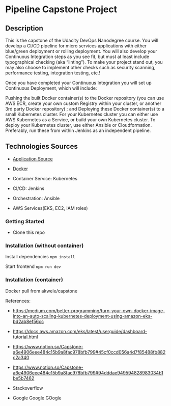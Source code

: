 # Pipeline Capstone Project

## Description

This is the capstone of the Udacity DevOps Nanodegree course.
You will develop a CI/CD pipeline for micro services applications with either blue/green deployment or rolling deployment. You will also develop your Continuous Integration steps as you see fit, but must at least include typographical checking (aka “linting”). To make your project stand out, you may also choose to implement other checks such as security scanning, performance testing, integration testing, etc.!

Once you have completed your Continuous Integration you will set up Continuous Deployment, which will include:

Pushing the built Docker container(s) to the Docker repository (you can use AWS ECR, create your own custom Registry within your cluster, or another 3rd party Docker repository) ; and
Deploying these Docker container(s) to a small Kubernetes cluster. For your Kubernetes cluster you can either use AWS Kubernetes as a Service, or build your own Kubernetes cluster. To deploy your Kubernetes cluster, use either Ansible or Cloudformation. Preferably, run these from within Jenkins as an independent pipeline.

## Technologies Sources

- [Application Source](https://github.com/gothinkster/realworld)

- [Docker](https://hub.docker.com)

- Container Service: Kubernetes

- CI/CD: Jenkins

- Orchestration: Ansible

- AWS Services(EKS, EC2, IAM roles)

### Getting Started

- Clone this repo

### Installation (without container)

Install dependencies `npm install`

Start frontend `npm run dev`

### Installation (container)

Docker pull from akwele/capstone

References:

- <https://medium.com/better-programming/turn-your-own-docker-image-into-an-auto-scaling-kubernetes-deployment-using-amazon-eks-bd2ab8ef56cc>

- <https://docs.aws.amazon.com/eks/latest/userguide/dashboard-tutorial.html>

- <https://www.notion.so/Capstone-a6e4906eee484c15b9a8fac978bfb799#45cf0ccd056a4d7f85488fb882c2a340>

- <https://www.notion.so/Capstone-a6e4906eee484c15b9a8fac978bfb799#94dddae949594828983034b1be5b7462>

- Stackoverflow

- Google Google GOogle
